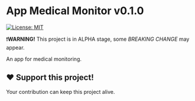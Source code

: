 # App Medical Monitor v0.1.0

[![License: MIT](https://img.shields.io/badge/License-MIT-blue.svg)](https://opensource.org/licenses/MIT)

❗️**WARNING!** This project is in ALPHA stage, some _BREAKING CHANGE_ may appear.

An app for medical monitoring.

## ❤️ Support this project!

Your contribution can keep this project
alive.
